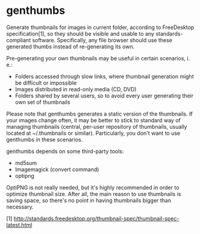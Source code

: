 genthumbs
=========

Generate thumbnails for images in current folder, according to FreeDesktop specification[1], so they should be visible and usable to any standards-compliant software. Specifically, any file browser should use these generated thumbs instead of re-generating its own.

Pre-generating your own thumbnails may be useful in certain scenarios, i. e.:

- Folders accessed through slow links, where thumbnail generation might be difficult or impossible
- Images distributed in read-only media (CD, DVD)
- Folders shared by several users, so to avoid every user generating their own set of thumbnails

Please note that genthumbs generates a static version of the thumbnails. If your images change often, it may be better to stick to standard way of managing thumbnails (central, per-user repository of thumbnails, usually located at ~/.thumbnails or similar). Particularly, you don't want to use genthumbs in these scenarios.

genthumbs depends on some third-party tools:

- md5sum
- Imagemagick (convert command)
- optipng

OptiPNG is not really needed, but it's highly recommended in order to optimize thumbnail size. After all, the main reason to use thumbnails is saving space, so there's no point in having thumbnails bigger than necessary.


[1] http://standards.freedesktop.org/thumbnail-spec/thumbnail-spec-latest.html
